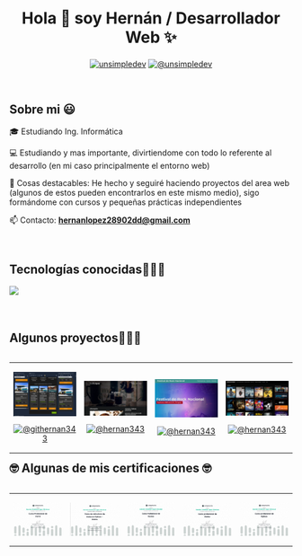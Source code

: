 <h1 align="center">Hola 👋  soy Hernán / Desarrollador Web ✨ </h1> 

<p align="center">
<a href="www.linkedin.com/in/hernán-lopéz" target="blank"><img align="center" src="https://img.shields.io/badge/LinkedIn-0077B5?style=for-the-badge&logo=linkedin&logoColor=white" alt="unsimpledev"/></a>
<a href = "mailto:hernanlopez28902dd@gmail.com" target="blank"><img align="center" src="https://img.shields.io/badge/Gmail-D14836?style=for-the-badge&logo=gmail&logoColor=white" alt="@unsimpledev"  /></a>
  </p>
<br>
<h2>Sobre mi 😃</h2>
<!--Intro start-->

<p align="left">
🎓 Estudiando Ing. Informática 
  
💻 Estudiando y mas importante, divirtiendome con todo lo referente al desarrollo (en mi caso principalmente el entorno web)

📝 Cosas destacables: He hecho y seguiré haciendo proyectos del area web (algunos de estos pueden encontrarlos en este mismo medio), sigo formándome con cursos y pequeñas prácticas independientes


📫 Contacto: **hernanlopez28902dd@gmail.com**
<!--Intro end-->
  </p>
<br>

<h2 >Tecnologías conocidas👨🏻‍💻</h2>
<!--tech stack icons-->
<p align="left">
  <a href="https://skillicons.dev">
    <img src="https://skillicons.dev/icons?i=php,flutter,py,css,html,js,nodejs,mysql,git,github,docker,vscode,linux,&perline=12" />
  </a>
</p>
<br>
<!-------------------------->
<div id="proyectos">
<h2 >Algunos proyectos👨🏻‍💻</h2>

<table align="left" >
<tr border="none">
  <td width="25%" align="center">
    <p align="center">
     <a href="https://github.com/Hernan343/Bienes_Raices-En-proceso-" title="Bienes Raices [En proceso]">
        <img align="center" width=100% src="https://github.com/Hernan343/Hernan343/blob/main/ejemplo.png"   alt="bienesraices" /></a>
      </p>
    <p align="center">
      <a href="https://github.com/Hernan343/Bienes_Raices-En-proceso-" target="blank"><img align="center" src="https://img.shields.io/badge/GitHub-100000?style=for-the-badge&logo=github&logoColor=white" alt="@githernan343" /></a>
    </p>       
</td>
<td width="25%" align="center">
    <p align="center">
     <a href="https://cafelopezacademy.netlify.app/" title="Cafetería Lopez">
        <img align="center" width=100% src="https://github.com/Hernan343/Cafeter-a-de-especialidad/blob/main/ejemplo2.png"   alt="cafeteria" /></a>
      </p>
    <p align="center">
      <a href="https://github.com/Hernan343/Cafeter-a-de-especialidad" target="blank"><img align="center" src="https://img.shields.io/badge/GitHub-100000?style=for-the-badge&logo=github&logoColor=white" alt="@hernan343" /></a>
    </p>       
</td>
  <td width="25%" align="center">
    <p align="center">
     <a href="https://rocknacionalfestival.netlify.app/" title="Rock Nacional Festival">
        <img align="center" width=100% src="https://github.com/Hernan343/Rock-Nacional/blob/main/ejemplo3.png"   alt="rock" /></a>
      </p>
    <p align="center">
      <a href="https://github.com/Hernan343/Rock-Nacional" target="blank"><img align="center" src="https://img.shields.io/badge/GitHub-100000?style=for-the-badge&logo=github&logoColor=white" alt="@hernan343" /></a>
    </p>       
</td>
     <td width="25%" align="center">
    <p align="center">
     <a href="https://americanseries.netlify.app/" title="American Series">
        <img align="center" width=100% src="https://github.com/Hernan343/American-Series/blob/main/americanseries.png"   alt="americanseries" /></a>
      </p>
    <p align="center">
      <a href="https://github.com/Hernan343/American-Series" target="blank"><img align="center" src="https://img.shields.io/badge/GitHub-100000?style=for-the-badge&logo=github&logoColor=white" alt="@hernan343" /></a>
    </p>       
</td>
</tr>
</table>
  </div>
  </tr>
</table>
  </div>
<br>
<br><br>
<br>
<br><br><br>
<br><br>
   <!--Cursos y certificados-->
<div id="certificados">
<h2 >🤓 Algunas de mis certificaciones 🤓</h2>

<table align="left" >
<tr border="none">
  <td width="20%" align="center">
    <p align="center">
     <a href="https://github.com/Hernan343/Certificados/blob/main/PHP%208.png" title="PHP">
        <img align="center" width=100% src="https://github.com/Hernan343/Certificados/blob/main/PHP%208.png"   alt="PHP" /></a>
      </p>      
</td>
<td width="20%" align="center">
    <p align="center">
     <a href="https://github.com/Hernan343/Certificados/blob/main/Datos%20en%20python.png" title="Python">
        <img align="center" width=100% src="https://github.com/Hernan343/Certificados/blob/main/Datos%20en%20python.png"   alt="Python" /></a>
      </p>
</td>
  <td width="20%" align="center">
    <p align="center">
     <a href="https://github.com/Hernan343/Certificados/blob/main/Docker.png" title="Docker">
        <img align="center" width=100% src="https://github.com/Hernan343/Certificados/blob/main/Docker.png"   alt="Docker" /></a>
      </p>      
</td>
     <td width="20%" align="center">
    <p align="center">
     <a href="https://github.com/Hernan343/Certificados/blob/main/Flutter.png" title="Flutter">
        <img align="center" width=100% src="https://github.com/Hernan343/Certificados/blob/main/Flutter.png"   alt="Flutter" /></a>
      </p>
</td>
    <td width="20%" align="center">
    <p align="center">
     <a href="https://github.com/Hernan343/Certificados/blob/main/Python.png" title="Python">
        <img align="center" width=100% src="https://github.com/Hernan343/Certificados/blob/main/Python.png"   alt="Python profesional" /></a>
      </p>     
</td>
  <!-------------------------->


<!------------------------->

